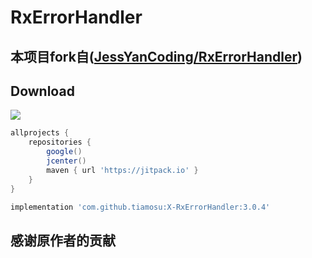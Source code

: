 # RxErrorHandler
## 本项目fork自([JessYanCoding/RxErrorHandler](https://github.com/JessYanCoding/RxErrorHandler))

## Download
[![](https://jitpack.io/v/tiamosu/X-RxErrorHandler.svg)](https://jitpack.io/#tiamosu/X-RxErrorHandler)

```groovy
allprojects {
    repositories {
        google()
        jcenter()
        maven { url 'https://jitpack.io' }
    }
}
```

``` groovy
implementation 'com.github.tiamosu:X-RxErrorHandler:3.0.4'
```

## 感谢原作者的贡献


